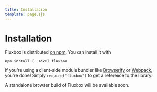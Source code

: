 ```yaml
---
title: Installation
template: page.ejs
---
```


Installation
============

Fluxbox is distributed [on npm](https://www.npmjs.org/package/fluxbox). You can install it with

    npm install [--save] fluxbox

If you're using a client-side module bundler like [Browserify](http://browserify.org/) or [Webpack](http://webpack.github.io/), you're done! Simply `require("fluxbox")` to get a reference to the library.

A standalone browser build of Fluxbox will be available soon.
